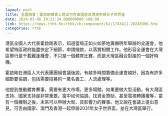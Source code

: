 ```yaml
---
layout: post
title: 全國兩會｜霍啟剛稱會上提出可否由國家及港澳申辦女子世界盃
date: 2024-03-06 19:21:24.000000000 +08:00
link: https://news.rthk.hk/rthk/ch/component/k2/1743411-20240306.htm
categories: rthk
---
```


港區全國人大代表霍啟剛表示，知道當局正如火如荼地籌備明年舉辦的全運會，他希望特區政府能盡快定下細節，申請撥款，以落實相關工作。他形容全運會在大灣區舉行是千載難逢機會，不只是一個體育比賽，而是大灣區融合對接的一個好時機。

霍啟剛在港區人大代表團團組會議後說，有越多時間籌備全運會越好，因為有許多細節要協調，包括需要招募約一萬名義工、人流處理等。

他提到推動體育賽事，需要有更大市場，更多場館，如果要做大型活動，有大灣區支持、國家支持是非常重要。當中如何協調、找資金贊助、甚至電視轉播權等，當有一個機制之後，未來可以申辦大型、具影響力的賽事。他又說在會議上提出意見，可否由國家、澳門及香港一起申辦2031年女子世界盃，並在大灣區舉行。

